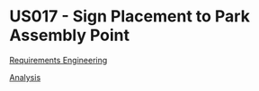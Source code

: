 # US017 - Sign Placement to Park Assembly Point

[Requirements Engineering](01.requirements-engineering/Readme.md)

[Analysis](02.analysis/Readme.md)